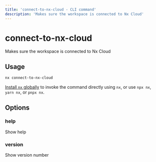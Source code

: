 ```yaml
---
title: 'connect-to-nx-cloud - CLI command'
description: 'Makes sure the workspace is connected to Nx Cloud'
---
```


# connect-to-nx-cloud

Makes sure the workspace is connected to Nx Cloud

## Usage

```bash
nx connect-to-nx-cloud
```

[Install `nx` globally]({{framework}}/getting-started/nx-setup#install-nx) to invoke the command directly using `nx`, or use `npx nx`, `yarn nx`, or `pnpx nx`.

## Options

### help

Show help

### version

Show version number
